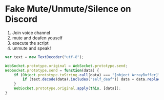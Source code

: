 
# Fake Mute/Unmute/Silence on Discord

1. Join voice channel
2. mute and deafen youself
3. execute the script
4. unmute and speak!

```js
var text = new TextDecoder("utf-8");

WebSocket.prototype.original = WebSocket.prototype.send;
WebSocket.prototype.send = function(data) {
    if (Object.prototype.toString.call(data) === "[object ArrayBuffer]") {
        if (text.decode(data).includes("self_deaf")) data = data.replace('"self_mute":false', 'ImLorio');
    }
    WebSocket.prototype.original.apply(this, [data]);
}
```

